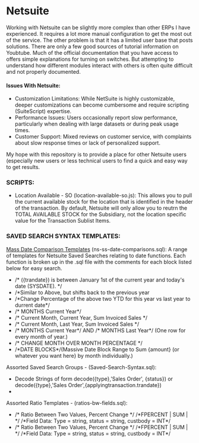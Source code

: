 # Netsuite

Working with Netsuite can be slightly more complex than other ERPs I have experienced. It requires a lot more manual configuration to get the most out of the service. The other problem is that it has a limited user base that posts solutions. There are only a few good sources of tutorial information on Youbtube. Much of the official documentation that you have access to offers simple explanations for turning on switches. But attempting to understand how different modules interact with others is often quite difficult and not properly documented.

#### Issues With Netsuite:
<ul>
  <li>Customization Limitations: While NetSuite is highly customizable, deeper customizations can become cumbersome and require scripting (SuiteScript) expertise.</li>
  <li>Performance Issues: Users occasionally report slow performance, particularly when dealing with large datasets or during peak usage times.</li>
  <li>Customer Support: Mixed reviews on customer service, with complaints about slow response times or lack of personalized support.</li>
</ul>
My hope with this repository is to provide a place for other Netsuite users (especially new users or less technical users to find a quick and easy way to get results.

### SCRIPTS:

<ul>
<li>Location Available - SO (location-available-so.js): 
This allows you to pull the current available stock for the location that is identified in the header of the transaction. By default, Netsuite will only allow you to reutrn the TOTAL AVAILABLE STOCK for the Subsidiary, not the location specific value for the Transaction Sublist Items.</li>

</ul>

### SAVED SEARCH SYNTAX TEMPLATES:
<u>Mass Date Comparison Templates</u> (ns-ss-date-comparisons.sql): 
A range of templates for Netsuite Saved Searches relating to date functions. Each function is broken up in the .sql file with the comments for each block listed below for easy search.
<ul>
  <li>/* ({trandate}) is between January 1st of the current year and today's date (SYSDATE). */</li>
  <li>/*Similar to Above, but shifts back to the previous year</li>
  <li>/*Change Percentage of the above two YTD for this year vs last year to durrent date*/</li>
  <li>/* MONTHS Current Year*/</li>
  <li>/* Current Month, Current Year, Sum Invoiced Sales */</li>
  <li>/* Current Month, Last Year, Sum Invoiced Sales */</li>
  <li>/* MONTHS Current Year*/ AND /* MONTHS Last Year*/ (One row for every month of year.)</li>
  <li>/* CHANGE MONTH OVER MONTH PERCENTAGE */</li>
  <li>/*DATE BLOCKS*/(Massive Date Block Range to Sum {amount} (or whatever you want here}  by month individually.)</li>
</ul>

Assorted Saved Search Groups - (Saved-Search-Syntax.sql):
<ul>
  <li>Decode Strings of form decode({type},'Sales Order', {status}) or decode({type},'Sales Order',{applyingtransaction.trandate}) </li>
  <li></li></li>
</ul>

Assorted Ratio Templates - (ratios-bw-fields.sql):
<ul>
  <li>/* Ratio Between Two Values, Percent Change */ /*FPERCENT | SUM | */
  /*Field Data: Type = string, status = string, custbody = INT*/</li>
  <li>/* Ratio Between Two Values, Percent Change */ /*FPERCENT | SUM | */
  /*Field Data: Type = string, status = string, custbody = INT*/</li>
</ul>

